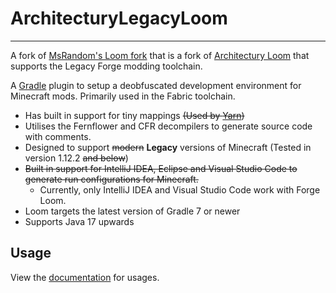 # ArchitecturyLegacyLoom

---

A fork of [MsRandom's Loom fork](https://github.com/MsRandom/architectury-loom/tree/0.12.0-legacyfg3) that is a fork of [Architectury Loom](https://github.com/architectury/architectury-loom) that supports the Legacy Forge modding toolchain.

A [Gradle](https://gradle.org/) plugin to setup a deobfuscated development environment for Minecraft mods. Primarily used in the Fabric toolchain.

* Has built in support for tiny mappings ~~(Used by [Yarn](https://github.com/FabricMC/yarn))~~
* Utilises the Fernflower and CFR decompilers to generate source code with comments.
* Designed to support ~~modern~~ **Legacy** versions of Minecraft (Tested in version 1.12.2 ~~and below~~)
* ~~Built in support for IntelliJ IDEA, Eclipse and Visual Studio Code to generate run configurations for Minecraft.~~
  - Currently, only IntelliJ IDEA and Visual Studio Code work with Forge Loom.
* Loom targets the latest version of Gradle 7 or newer 
* Supports Java 17 upwards

## Usage

View the [documentation](https://architectury.github.io/architectury-documentations/docs/forge_loom/) for usages.
